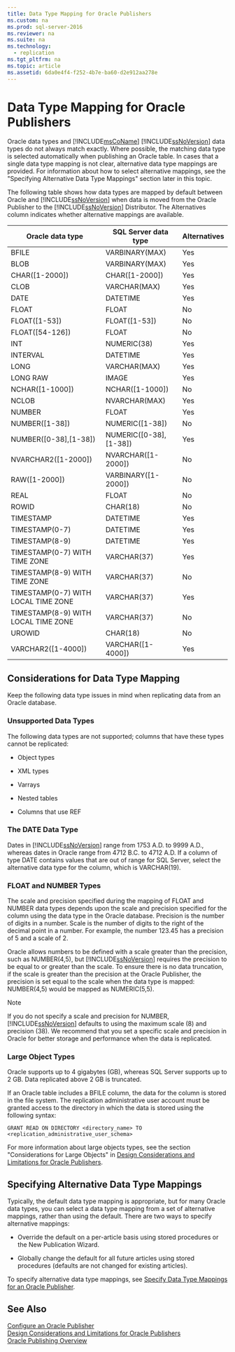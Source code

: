 ```yaml
---
title: Data Type Mapping for Oracle Publishers
ms.custom: na
ms.prod: sql-server-2016
ms.reviewer: na
ms.suite: na
ms.technology: 
  - replication
ms.tgt_pltfrm: na
ms.topic: article
ms.assetid: 6da0e4f4-f252-4b7e-ba60-d2e912aa278e
---
```

# Data Type Mapping for Oracle Publishers
  Oracle data types and [!INCLUDE[msCoName](../../Token\Other/msCoName_md.md)] [!INCLUDE[ssNoVersion](../../Token\Other/ssNoVersion_md.md)] data types do not always match exactly. Where possible, the matching data type is selected automatically when publishing an Oracle table. In cases that a single data type mapping is not clear, alternative data type mappings are provided. For information about how to select alternative mappings, see the "Specifying Alternative Data Type Mappings" section later in this topic.  
  
 The following table shows how data types are mapped by default between Oracle and [!INCLUDE[ssNoVersion](../../Token\Other/ssNoVersion_md.md)] when data is moved from the Oracle Publisher to the [!INCLUDE[ssNoVersion](../../Token\Other/ssNoVersion_md.md)] Distributor. The Alternatives column indicates whether alternative mappings are available.  
  
|Oracle data type|SQL Server data type|Alternatives|  
|----------------------|--------------------------|------------------|  
|BFILE|VARBINARY\(MAX\)|Yes|  
|BLOB|VARBINARY\(MAX\)|Yes|  
|CHAR\(\[1\-2000\]\)|CHAR\(\[1\-2000\]\)|Yes|  
|CLOB|VARCHAR\(MAX\)|Yes|  
|DATE|DATETIME|Yes|  
|FLOAT|FLOAT|No|  
|FLOAT\(\[1\-53\]\)|FLOAT\(\[1\-53\]\)|No|  
|FLOAT\(\[54\-126\]\)|FLOAT|No|  
|INT|NUMERIC\(38\)|Yes|  
|INTERVAL|DATETIME|Yes|  
|LONG|VARCHAR\(MAX\)|Yes|  
|LONG RAW|IMAGE|Yes|  
|NCHAR\(\[1\-1000\]\)|NCHAR\(\[1\-1000\]\)|No|  
|NCLOB|NVARCHAR\(MAX\)|Yes|  
|NUMBER|FLOAT|Yes|  
|NUMBER\(\[1\-38\]\)|NUMERIC\(\[1\-38\]\)|No|  
|NUMBER\(\[0\-38\],\[1\-38\]\)|NUMERIC\(\[0\-38\],\[1\-38\]\)|Yes|  
|NVARCHAR2\(\[1\-2000\]\)|NVARCHAR\(\[1\-2000\]\)|No|  
|RAW\(\[1\-2000\]\)|VARBINARY\(\[1\-2000\]\)|No|  
|REAL|FLOAT|No|  
|ROWID|CHAR\(18\)|No|  
|TIMESTAMP|DATETIME|Yes|  
|TIMESTAMP\(0\-7\)|DATETIME|Yes|  
|TIMESTAMP\(8\-9\)|DATETIME|Yes|  
|TIMESTAMP\(0\-7\) WITH TIME ZONE|VARCHAR\(37\)|Yes|  
|TIMESTAMP\(8\-9\) WITH TIME ZONE|VARCHAR\(37\)|No|  
|TIMESTAMP\(0\-7\) WITH LOCAL TIME ZONE|VARCHAR\(37\)|Yes|  
|TIMESTAMP\(8\-9\) WITH LOCAL TIME ZONE|VARCHAR\(37\)|No|  
|UROWID|CHAR\(18\)|No|  
|VARCHAR2\(\[1\-4000\]\)|VARCHAR\(\[1\-4000\]\)|Yes|  
  
## Considerations for Data Type Mapping  
 Keep the following data type issues in mind when replicating data from an Oracle database.  
  
### Unsupported Data Types  
 The following data types are not supported; columns that have these types cannot be replicated:  
  
-   Object types  
  
-   XML types  
  
-   Varrays  
  
-   Nested tables  
  
-   Columns that use REF  
  
### The DATE Data Type  
 Dates in [!INCLUDE[ssNoVersion](../../Token\Other/ssNoVersion_md.md)] range from 1753 A.D. to 9999 A.D., whereas dates in Oracle range from 4712 B.C. to 4712 A.D. If a column of type DATE contains values that are out of range for SQL Server, select the alternative data type for the column, which is VARCHAR\(19\).  
  
### FLOAT and NUMBER Types  
 The scale and precision specified during the mapping of FLOAT and NUMBER data types depends upon the scale and precision specified for the column using the data type in the Oracle database. Precision is the number of digits in a number. Scale is the number of digits to the right of the decimal point in a number. For example, the number 123.45 has a precision of 5 and a scale of 2.  
  
 Oracle allows numbers to be defined with a scale greater than the precision, such as NUMBER\(4,5\), but [!INCLUDE[ssNoVersion](../../Token\Other/ssNoVersion_md.md)] requires the precision to be equal to or greater than the scale. To ensure there is no data truncation, if the scale is greater than the precision at the Oracle Publisher, the precision is set equal to the scale when the data type is mapped: NUMBER\(4,5\) would be mapped as NUMERIC\(5,5\).  
  
> [!NOTE]  
>  If you do not specify a scale and precision for NUMBER, [!INCLUDE[ssNoVersion](../../Token\Other/ssNoVersion_md.md)] defaults to using the maximum scale \(8\) and precision \(38\). We recommend that you set a specific scale and precision in Oracle for better storage and performance when the data is replicated.  
  
### Large Object Types  
 Oracle supports up to 4 gigabytes \(GB\), whereas SQL Server supports up to 2 GB. Data replicated above 2 GB is truncated.  
  
 If an Oracle table includes a BFILE column, the data for the column is stored in the file system. The replication administrative user account must be granted access to the directory in which the data is stored using the following syntax:  
  
 `GRANT READ ON DIRECTORY <directory_name> TO <replication_administrative_user_schema>`  
  
 For more information about large objects types, see the section "Considerations for Large Objects" in [Design Considerations and Limitations for Oracle Publishers](../../Topics\TopicNameNotContainA/Design-Considerations-and-Limitations-for-Oracle-Publishers.md).  
  
## Specifying Alternative Data Type Mappings  
 Typically, the default data type mapping is appropriate, but for many Oracle data types, you can select a data type mapping from a set of alternative mappings, rather than using the default. There are two ways to specify alternative mappings:  
  
-   Override the default on a per\-article basis using stored procedures or the New Publication Wizard.  
  
-   Globally change the default for all future articles using stored procedures \(defaults are not changed for existing articles\).  
  
 To specify alternative data type mappings, see [Specify Data Type Mappings for an Oracle Publisher](../../Topics\TopicNameNotContainA/Specify-Data-Type-Mappings-for-an-Oracle-Publisher.md).  
  
## See Also  
 [Configure an Oracle Publisher](../../Topics\TopicNameNotContainA/Configure-an-Oracle-Publisher.md)   
 [Design Considerations and Limitations for Oracle Publishers](../../Topics\TopicNameNotContainA/Design-Considerations-and-Limitations-for-Oracle-Publishers.md)   
 [Oracle Publishing Overview](../../Topics\TopicNameNotContainA/Oracle-Publishing-Overview.md)  
  
  
